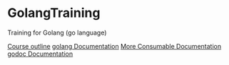# GolangTraining
Training for Golang (go language)

[Course outline](https://docs.google.com/document/d/1MU_VjlNyQPBqxO7g1zcRwXKCvdLZd1RNTxcFQZNKb3w/edit)
[golang Documentation](https://golang.org/doc/)
[More Consumable Documentation](https://golang.org/doc/effective_go.html)
[godoc Documentation](https://godoc.org)
